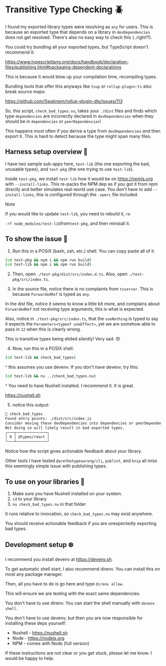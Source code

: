 # Transitive Type Checking 🪲

I found my exported library types were resolving as `any` for users. This is
because an exported type that depends on a library in `devDependencies` does not
get resolved. There's also no easy way to check this (..right?!).

You could try bundling all your exported types, but TypeScript doesn't
recommend it:

https://www.typescriptlang.org/docs/handbook/declaration-files/publishing.html#packaging-dependent-declarations

This is because it would blow up your compilation time, recompiling types.

Bundling tools that offer this anyways like `tsup` or `rollup-plugin-ts` also break
source maps:

https://github.com/Swatinem/rollup-plugin-dts/issues/113

So, this script, `check_bad_types.nu`, takes your `./dist` files and finds which
type `dependencies` are incorrectly declared in `devDependencies` when they should
be in `dependencies` or `peerDependencies`!

This happens most often if you derive a type from `devDependencies` and then
export it. This is hard to detect because the type might span many files.

## Harness setup overview 🧱

I have two sample sub-apps here, `test-lib` (the one exporting the bad,
unusable types), and `test-pkg` (the one trying to use `test-lib`).

Inside `test-pkg`, we install `test-lib` how it would be on https://npmjs.org with
`--install-links`. This re-packs the NPM dep as if you got it from npm directly
and better simulates real-world use case. You don't have to add
`--install-links`, this is configured through the `.npmrc` file included.

> [!NOTE]
> If you would like to update `test-lib`, you need to rebuild it, `rm`
>
> `-rf node_modules/test-lib`from`test-pkg`, and then reinstall it.

## To show the issue 🧪

1. Run this in a POSIX (bash, zsh, etc.) shell. You can copy paste all of it.

```bash
(cd test-pkg && npm i && npm run build)
(cd test-lib && npm i && npm run build)
```

2. Then, open `./test-pkg/dist/src/index.d.ts`. Also, open `./test-pkg/src/index.ts`.

3. In the source file, notice there is no complaints from `tsserver`. This is because
   `ForwardedRef` is typed as `any`.

In the dist file, notice it seems to know a little bit more, and complains about
`ForwardedRef` not receiving type arguments, this is what is expected.

Also, notice in `./test-pkg/src/index.ts`, that the `useNothing` is typed to say
it expects the `Parameters<typeof useEffect>`, yet we are somehow able to pass
in `12` when this is clearly wrong.

This is transitive types being elided silently! Very sad. 😞

4. Now, run this in a POSIX shell:

```bash
(cd test-lib && check_bad_types)
```

^ this assumes you use devenv.
If you don't have devenv, try this:

```bash
(cd test-lib && nu ../check_bad_types.nu)
```

^ You need to have Nushell installed. I recommend it. It is great.

https://nushell.sh

5. notice this output:

```sh
 check_bad_types
Found entry points: ./dist/src/index.js
Consider moving these devDependencies into dependencies or peerDependencies.
Not doing so will likely result in bad exported types.
╭───┬──────────────╮
│ 0 │ @types/react │
╰───┴──────────────╯
```

Notice how the script gives actionable feedback about your library.

Other tools I have tested `@arethetypeswrong/cli`, `publint`, and `knip` all
miss this seemingly simple issue with publishing types.

## To use on your libraries 🐁

1. Make sure you have Nushell installed on your system.
2. `cd` to your library
3. `nu check_bad_types.nu` in that folder

It runs relative to invocation, so `check_bad_types.nu` may exist anywhere.

You should receive actionable feedback if you are unexpectedly exporting bad
types.

## Development setup ❄️

I recommend you install devenv at https://devenv.sh.

To get automatic shell start, I also recommend direnv. You can install this on
most any package manager.

Then, all you have to do is go here and type `direnv allow`.

This will ensure we are testing with the exact same dependencies.

You don't have to use direnv. You can start the shell manually with `devenv shell`.

You don't have to use devenv, but then you are now responsible for installing
these deps yourself:

- Nushell - https://nushell.sh
- Node - https://nodejs.org
- NPM - comes with Node (full version)

If these instructions are not clear or you get stuck, please let me know. I
would be happy to help.
